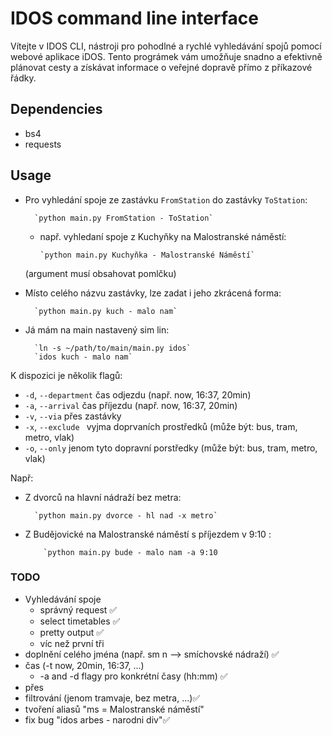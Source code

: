 # IDOS command line interface

Vítejte v IDOS CLI, nástroji pro pohodlné a rychlé vyhledávání spojů pomocí webové aplikace iDOS. Tento prográmek vám umožňuje snadno a efektivně plánovat cesty a získávat informace o veřejné dopravě přímo z příkazové řádky.

## Dependencies

* bs4
* requests

## Usage

* Pro vyhledání spoje ze zastávku `FromStation` do zastávky `ToStation`:

        `python main.py FromStation - ToStation`

    - např. vyhledaní spoje z Kuchyňky na Malostranské náměstí:

          `python main.py Kuchyňka - Malostranské Náměstí`

  (argument musí obsahovat pomlčku)

* Místo celého názvu zastávky, lze zadat i jeho zkrácená forma:

        `python main.py kuch - malo nam`

* Já mám na main nastavený sim lin:   

        `ln -s ~/path/to/main/main.py idos`
        `idos kuch - malo nam`

K dispozici je několik flagů:
*  `-d`, `--department` čas odjezdu (např. now, 16:37, 20min)
*  `-a`, `--arrival`    čas příjezdu (např. now, 16:37, 20min)
*  `-v`, `--via`        přes zastávky
*  `-x`, `--exclude `   vyjma doprvaních prostředků (může být: bus, tram, metro, vlak)
*  `-o`, `--only`       jenom tyto dopravní porstředky (může být: bus, tram, metro, vlak)

Např:
* Z dvorců na hlavní nádraží bez metra:

        `python main.py dvorce - hl nad -x metro`
  
* Z Budějovické na Malostranské náměstí s příjezdem v 9:10 :

          `python main.py bude - malo nam -a 9:10
  

### TODO

* Vyhledávání spoje
    * správný request ✅
    * select timetables ✅
    * pretty output ✅
    * víc než první tři
* doplnění celého jména (např. sm n --> smíchovské nádraží) ✅
* čas (-t now, 20min, 16:37, ...)
    * -a and -d flagy pro konkrétní časy (hh:mm) ✅
* přes
* filtrování (jenom tramvaje, bez metra, ...)✅
* tvoření aliasů "ms = Malostranské náměstí"
* fix bug "idos arbes - narodni div"✅
